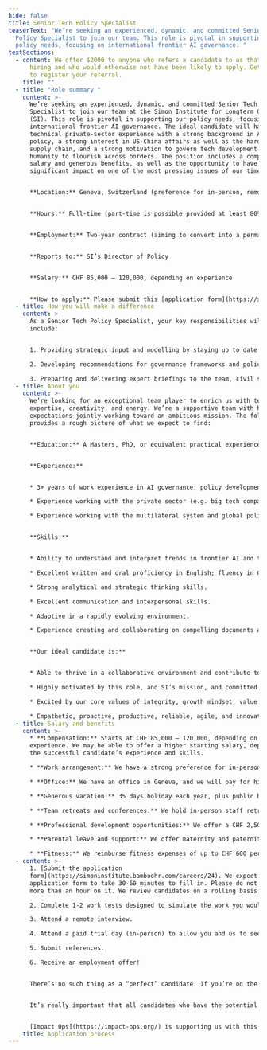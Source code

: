 ```yaml
---
hide: false
title: Senior Tech Policy Specialist
teaserText: "We’re seeking an experienced, dynamic, and committed Senior Tech
  Policy Specialist to join our team. This role is pivotal in supporting our
  policy needs, focusing on international frontier AI governance. "
textSections:
  - content: We offer $2000 to anyone who refers a candidate to us that we end up
      hiring and who would otherwise not have been likely to apply. Get in touch
      to register your referral.
    title: ""
  - title: "Role summary "
    content: >-
      We’re seeking an experienced, dynamic, and committed Senior Tech Policy
      Specialist to join our team at the Simon Institute for Longterm Governance
      (SI). This role is pivotal in supporting our policy needs, focusing on
      international frontier AI governance. The ideal candidate will have
      technical private-sector experience with a strong background in AI safety
      policy, a strong interest in US-China affairs as well as the hardware
      supply chain, and a strong motivation to govern tech development for
      humanity to flourish across borders. The position includes a competitive
      salary and generous benefits, as well as the opportunity to have a
      significant impact on one of the most pressing issues of our time.


      **Location:** Geneva, Switzerland (preference for in-person, remote considered for exceptional candidates). We will do our utmost to sponsor a visa for qualified non-EU candidates, especially from the Global South.


      **Hours:** Full-time (part-time is possible provided at least 80% engagement)


      **Employment:** Two-year contract (aiming to convert into a permanent position)


      **Reports to:** SI’s Director of Policy


      **Salary:** CHF 85,000 – 120,000, depending on experience


      **How to apply:** Please submit this [application form](https://simoninstitute.bamboohr.com/careers/24). We expect this application form to take 30-60 minutes to fill in. Please do not spend more than an hour on it. We review candidates on a rolling basis until the position is filled.
  - title: How you will make a difference
    content: >-
      As a Senior Tech Policy Specialist, your key responsibilities will
      include:


      1. Providing strategic input and modelling by staying up to date with key trends and developments

      2. Developing recommendations for governance frameworks and policies through research and analysis 

      3. Preparing and delivering expert briefings to the team, civil servants, diplomats, and other key stakeholders
  - title: About you
    content: >-
      We’re looking for an exceptional team player to enrich us with technical
      expertise, creativity, and energy. We’re a supportive team with high
      expectations jointly working toward an ambitious mission. The following
      provides a rough picture of what we expect to find:


      **Education:** A Masters, PhD, or equivalent practical experience in a relevant field (e.g. statistics, machine learning, electrical engineering, or an adjacent field).


      **Experience:** 


      * 3+ years of work experience in AI governance, policy development, and analysis, and engagement within the technology and AI sectors.

      * Experience working with the private sector (e.g. big tech companies).

      * Experience working with the multilateral system and global political issues is advantageous.


      **Skills:**


      * Ability to understand and interpret trends in frontier AI and technology.

      * Excellent written and oral proficiency in English; fluency in Chinese (Mandarin) is a plus.

      * Strong analytical and strategic thinking skills.

      * Excellent communication and interpersonal skills.

      * Adaptive in a rapidly evolving environment.

      * Experience creating and collaborating on compelling documents and presentations.


      **Our ideal candidate is:**


      * Able to thrive in a collaborative environment and contribute to a supportive and energetic team culture.

      * Highly motivated by this role, and SI’s mission, and committed to co-creating the future of SI.

      * Excited by our core values of integrity, growth mindset, value creation, and enjoying the ride.

      * Empathetic, proactive, productive, reliable, agile, and innovative.
  - title: Salary and benefits
    content: >-
      * **Compensation:** Starts at CHF 85,000 – 120,000, depending on
      experience. We may be able to offer a higher starting salary, depending on
      the successful candidate’s experience and skills.

      * **Work arrangement:** We have a strong preference for in-person presence to facilitate learning and collaboration. We will do our utmost to sponsor a visa for qualified non-EU candidates, especially from the Global South.

      * **Office:** We have an office in Geneva, and we will pay for high-quality ergonomic equipment (laptop, monitors, chair, etc.).

      * **Generous vacation:** 35 days holiday each year, plus public holidays. We encourage you to use the full allowance.

      * **Team retreats and conferences:** We hold in-person staff retreats twice a year, to work on our strategy and build strong working relationships.

      * **Professional development opportunities:** We offer a CHF 2,500 allowance each year for professional development. We build in opportunities for career growth through on-the-job learning, increasing responsibility, and role progression pathways.

      * **Parental leave and support:** We offer maternity and paternity benefits that go beyond Swiss legal requirements: this includes up to 6 months of maternity leave, 60 days of flexible paternity leave, 100% salary coverage during leave, flexibility to work from home, unlimited breastfeeding breaks, parental PTO for childhood difficulties, and the option to work at 80% while being paid 100% in the first year after childbirth.

      * **Fitness:** We reimburse fitness expenses of up to CHF 600 per year for full-time employees and proportionately for part-time employees.
  - content: >-
      1. [Submit the application
      form](https://simoninstitute.bamboohr.com/careers/24). We expect this
      application form to take 30-60 minutes to fill in. Please do not spend
      more than an hour on it. We review candidates on a rolling basis.

      2. Complete 1-2 work tests designed to simulate the work you would do if hired and/or evaluate certain skills important for success in the role.

      3. Attend a remote interview.

      4. Attend a paid trial day (in-person) to allow you and us to see what it would be like if you worked at SI. 

      5. Submit references.

      6. Receive an employment offer!


      There’s no such thing as a “perfect” candidate. If you’re on the fence about applying because you’re unsure whether you’re qualified, we’d encourage you to apply.


      It’s really important that all candidates who have the potential to succeed at SI are provided with an equitable experience in the application process. So, if you require adjustments to provide you with the best opportunity to succeed through our hiring process, please let us know at any stage. 


      [Impact Ops](https://impact-ops.org/) is supporting us with this hiring round, so feel free to reach out with any questions at [hello@impact-ops.org](mailto:hello@impact-ops.org).
    title: Application process
---
```

